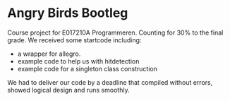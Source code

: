 # Angry Birds Bootleg

Course project for E017210A Programmeren. Counting for 30% to the final grade. We received some startcode including:
 - a wrapper for allegro.
 - example code to help us with hitdetection
 - example code for a singleton class construction

We had to deliver our code by a deadline that compiled without errors, showed logical design and runs smoothly.

#
